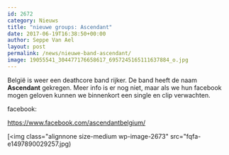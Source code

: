 ```yaml
---
id: 2672
category: Nieuws
title: "nieuwe groups: Ascendant"
date: 2017-06-19T16:38:50+00:00
author: Seppe Van Ael
layout: post
permalink: /news/nieuwe-band-ascendant/
image: 19055541_304477176658617_6957245165111637884_o.jpg
---
```

België is weer een deathcore band rijker. De band heeft de naam **Ascendant** gekregen. Meer info is er nog niet, maar als we hun facebook mogen geloven kunnen we binnenkort een single en clip verwachten.

facebook:

https://www.facebook.com/ascendantbelgium/

[<img class="alignnone size-medium wp-image-2673" src="fqfa-e1497890029257.jpg)
